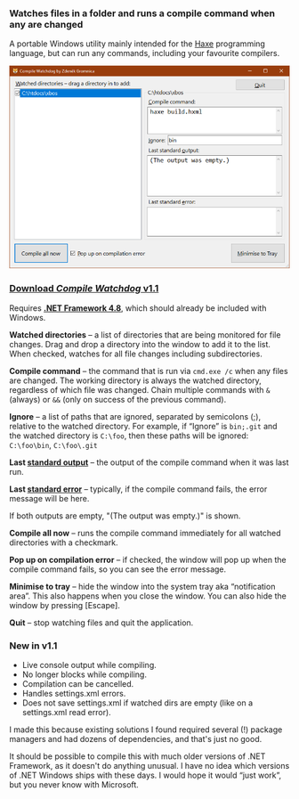 ### Watches files in a folder and runs a compile command when any are changed
A portable Windows utility mainly intended for the [Haxe](https://haxe.org/) programming language, but can run any commands, including your favourite compilers.

[![A screenshot of Compile Watchdog by Zdeněk Gromnica](docs/images/compile-watchdog-screenshot.png 'Download Compile Watchdog v1.1 by Zdeněk Gromnica')](https://github.com/FutureMillennium/CompileWatchdog/releases/download/v1.1.0/CompileWatchdog.exe)

### [Download *Compile Watchdog* v1.1](https://github.com/FutureMillennium/CompileWatchdog/releases/download/v1.1.0/CompileWatchdog.exe)

Requires **[.NET Framework 4.8](https://dotnet.microsoft.com/en-us/download/dotnet-framework/net48)**, which should already be included with Windows.

**Watched directories** – a list of directories that are being monitored for file changes. Drag and drop a directory into the window to add it to the list. When checked, watches for all file changes including subdirectories.

**Compile command** – the command that is run via `cmd.exe /c` when any files are changed. The working directory is always the watched directory, regardless of which file was changed. Chain multiple commands with `&` (always) or `&&` (only on success of the previous command).

**Ignore** – a list of paths that are ignored, separated by semicolons (;), relative to the watched directory. For example, if “Ignore” is `bin;.git` and the watched directory is `C:\foo`, then these paths will be ignored: `C:\foo\bin`, `C:\foo\.git`

**Last [standard output](https://en.wikipedia.org/wiki/Standard_streams#Standard_output_(stdout))** – the output of the compile command when it was last run.

**Last [standard error](https://en.wikipedia.org/wiki/Standard_streams#Standard_error_(stderr))** – typically, if the compile command fails, the error message will be here.

If both outputs are empty, "(The output was empty.)" is shown.

**Compile all now** – runs the compile command immediately for all watched directories with a checkmark.

**Pop up on compilation error** – if checked, the window will pop up when the compile command fails, so you can see the error message.

**Minimise to tray** – hide the window into the system tray aka “notification area”. This also happens when you close the window. You can also hide the window by pressing [Escape].

**Quit** – stop watching files and quit the application.

### New in v1.1
+ Live console output while compiling.
+ No longer blocks while compiling.
+ Compilation can be cancelled.
+ Handles settings.xml errors.
+ Does not save settings.xml if watched dirs are empty (like on a settings.xml read error).

I made this because existing solutions I found required several (!) package managers and had dozens of dependencies, and that's just no good.

It should be possible to compile this with much older versions of .NET Framework, as it doesn't do anything unusual. I have no idea which versions of .NET Windows ships with these days. I would hope it would “just work”, but you never know with Microsoft.
